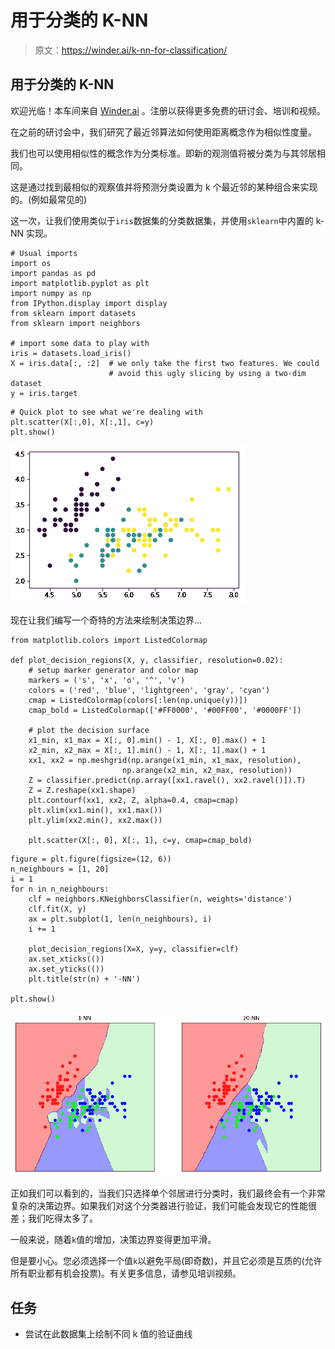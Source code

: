 # 用于分类的 K-NN

> 原文：<https://winder.ai/k-nn-for-classification/>

## 用于分类的 K-NN

欢迎光临！本车间来自 [Winder.ai](https://Winder.ai/?utm_source=winderresearch&utm_medium=notebook&utm_campaign=workshop&utm_term=individual) 。注册以获得更多免费的研讨会、培训和视频。

在之前的研讨会中，我们研究了最近邻算法如何使用距离概念作为相似性度量。

我们也可以使用相似性的概念作为分类标准。即新的观测值将被分类为与其邻居相同。

这是通过找到最相似的观察值并将预测分类设置为 k 个最近邻的某种组合来实现的。(例如最常见的)

这一次，让我们使用类似于`iris`数据集的分类数据集，并使用`sklearn`中内置的 k-NN 实现。

```
# Usual imports
import os
import pandas as pd
import matplotlib.pyplot as plt
import numpy as np
from IPython.display import display
from sklearn import datasets
from sklearn import neighbors

# import some data to play with
iris = datasets.load_iris()
X = iris.data[:, :2]  # we only take the first two features. We could
                      # avoid this ugly slicing by using a two-dim dataset
y = iris.target 
```

```
# Quick plot to see what we're dealing with
plt.scatter(X[:,0], X[:,1], c=y)
plt.show() 
```

![png](img/c0c73f6a7f62764279d84f8749f74178.png)

现在让我们编写一个奇特的方法来绘制决策边界&mldr;

```
from matplotlib.colors import ListedColormap

def plot_decision_regions(X, y, classifier, resolution=0.02):
    # setup marker generator and color map
    markers = ('s', 'x', 'o', '^', 'v')
    colors = ('red', 'blue', 'lightgreen', 'gray', 'cyan')
    cmap = ListedColormap(colors[:len(np.unique(y))])
    cmap_bold = ListedColormap(['#FF0000', '#00FF00', '#0000FF'])

    # plot the decision surface
    x1_min, x1_max = X[:, 0].min() - 1, X[:, 0].max() + 1
    x2_min, x2_max = X[:, 1].min() - 1, X[:, 1].max() + 1
    xx1, xx2 = np.meshgrid(np.arange(x1_min, x1_max, resolution),
                         np.arange(x2_min, x2_max, resolution))
    Z = classifier.predict(np.array([xx1.ravel(), xx2.ravel()]).T)
    Z = Z.reshape(xx1.shape)
    plt.contourf(xx1, xx2, Z, alpha=0.4, cmap=cmap)
    plt.xlim(xx1.min(), xx1.max())
    plt.ylim(xx2.min(), xx2.max())

    plt.scatter(X[:, 0], X[:, 1], c=y, cmap=cmap_bold) 
```

```
figure = plt.figure(figsize=(12, 6))
n_neighbours = [1, 20]
i = 1
for n in n_neighbours:
    clf = neighbors.KNeighborsClassifier(n, weights='distance')
    clf.fit(X, y)
    ax = plt.subplot(1, len(n_neighbours), i)
    i += 1

    plot_decision_regions(X=X, y=y, classifier=clf)
    ax.set_xticks(())
    ax.set_yticks(())
    plt.title(str(n) + '-NN')

plt.show() 
```

![png](img/848a77919e4034b652ee60187ba07fee.png)

正如我们可以看到的，当我们只选择单个邻居进行分类时，我们最终会有一个非常复杂的决策边界。如果我们对这个分类器进行验证，我们可能会发现它的性能很差；我们吃得太多了。

一般来说，随着`k`值的增加，决策边界变得更加平滑。

但是要小心。您必须选择一个值`k`以避免平局(即奇数)，并且它必须是互质的(允许所有职业都有机会投票)。有关更多信息，请参见培训视频。

## 任务

*   尝试在此数据集上绘制不同 k 值的验证曲线